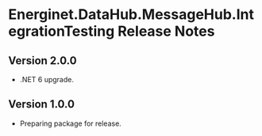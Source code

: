 # Energinet.DataHub.MessageHub.IntegrationTesting Release Notes

## Version 2.0.0

- .NET 6 upgrade.

## Version 1.0.0

- Preparing package for release.
